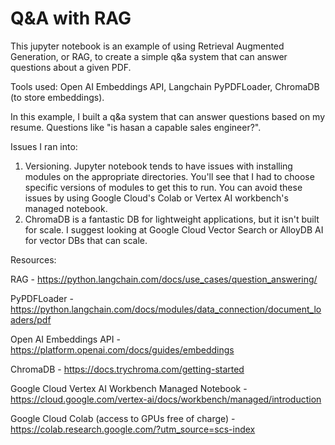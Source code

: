 # Q&A with RAG

This jupyter notebook is an example of using Retrieval Augmented Generation, or RAG, to create a simple q&a system that can answer questions about a given PDF.

Tools used: Open AI Embeddings API, Langchain PyPDFLoader, ChromaDB (to store embeddings).

In this example, I built a q&a system that can answer questions based on my resume. Questions like "is hasan a capable sales engineer?". 

Issues I ran into:
1) Versioning. Jupyter notebook tends to have issues with installing modules on the appropriate directories. You'll see that I had to choose specific versions of modules to get this to run. You can avoid these issues by using Google Cloud's Colab or Vertex AI workbench's managed notebook.
2) ChromaDB is a fantastic DB for lightweight applications, but it isn't built for scale. I suggest looking at Google Cloud Vector Search or AlloyDB AI for vector DBs that can scale.

Resources:

RAG - https://python.langchain.com/docs/use_cases/question_answering/

PyPDFLoader - https://python.langchain.com/docs/modules/data_connection/document_loaders/pdf

Open AI Embeddings API - https://platform.openai.com/docs/guides/embeddings

ChromaDB - https://docs.trychroma.com/getting-started

Google Cloud Vertex AI Workbench Managed Notebook - https://cloud.google.com/vertex-ai/docs/workbench/managed/introduction

Google Cloud Colab (access to GPUs free of charge) - https://colab.research.google.com/?utm_source=scs-index





